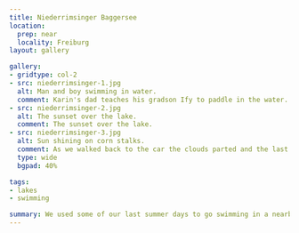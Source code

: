 ```yaml
---
title: Niederrimsinger Baggersee
location:
  prep: near
  locality: Freiburg
layout: gallery

gallery:
- gridtype: col-2
- src: niederrimsinger-1.jpg
  alt: Man and boy swimming in water.
  comment: Karin's dad teaches his gradson Ify to paddle in the water.
- src: niederrimsinger-2.jpg
  alt: The sunset over the lake.
  comment: The sunset over the lake.
- src: niederrimsinger-3.jpg
  alt: Sun shining on corn stalks.
  comment: As we walked back to the car the clouds parted and the last of the sunshine made the corn stalks even more golden.
  type: wide
  bgpad: 40%

tags:
- lakes
- swimming

summary: We used some of our last summer days to go swimming in a nearby lake.
---
```

